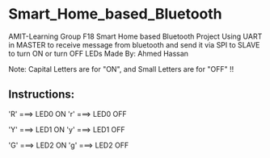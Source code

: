 # Smart_Home_based_Bluetooth

AMIT-Learning Group F18 Smart Home based Bluetooth Project
Using UART in MASTER to receive message from bluetooth and send it via SPI to SLAVE to turn ON or turn OFF LEDs
Made By: Ahmed Hassan

Note: Capital Letters are for "ON", and Small Letters are for "OFF" !!

Instructions:
-----------------------
'R' ===> LED0 ON
'r' ===> LED0 OFF

'Y' ===> LED1 ON
'y' ===> LED1 OFF

'G' ===> LED2 ON
'g' ===> LED2 OFF